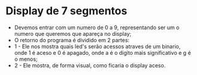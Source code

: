 # Display de 7 segmentos

  - Devemos entrar com um numero de 0 a 9, representando ser um o numero que queremos que apareça no display;
  - O retorno do programa é dividido em 2 partes:
  - 1 - Ele nos mostra quais led's serão acessos atraves de um binario, onde 1 é aceso e 0 é apagado, onde a é o digito mais significativo e g é o menos;
  - 2 - Ele mostra, de forma visual, como ficaria o display aceso.
